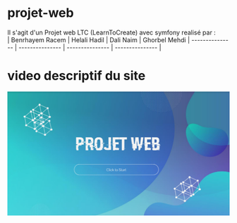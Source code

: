 # projet-web
Il s'agit d'un Projet web LTC (LearnToCreate) avec symfony realisé par : <br/>
| Benrhayem Racem | Helali Hadil | Dali Naim |  Ghorbel Mehdi
| --------------- | --------------- | --------------- | --------------- |
# video descriptif du site
[![Demo](./YoutubeThumbnail.png)](https://www.youtube.com/embed/OOgMCfS-D4A)
